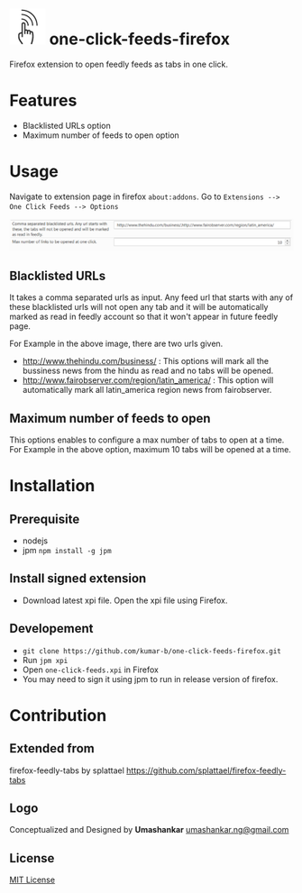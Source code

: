 # ![One click feeds icon](data/images/One-click-feeds-64X64.png)  one-click-feeds-firefox
Firefox extension to open feedly feeds as tabs in one click.

# Features
  * Blacklisted URLs option
  * Maximum number of feeds to open option
# Usage
Navigate to extension page in firefox `about:addons`. Go to `Extensions --> One Click Feeds --> Options`

![One click feeds options](extra/Options.png)

## Blacklisted URLs
It takes a comma separated urls as input. Any feed url that starts with any of these blacklisted urls will not open any tab and it will be automatically marked as read in feedly account so that it won't appear in future feedly page.

For Example in the above image, there are two urls given.
  * http://www.thehindu.com/business/
  : This options will mark all the bussiness news from the hindu as read and no tabs will be opened.
  * http://www.fairobserver.com/region/latin_america/
  : This option will automatically mark all latin_america region news from fairobserver.

## Maximum number of feeds to open
This options enables to configure a max number of tabs to open at a time. For Example in the above option, maximum 10 tabs will be opened at a time.


# Installation
## Prerequisite
* nodejs
* jpm `npm install -g jpm`

## Install signed extension
* Download latest xpi file. Open the xpi file using Firefox.

## Developement
  * `git clone https://github.com/kumar-b/one-click-feeds-firefox.git`
  * Run `jpm xpi`
  * Open `one-click-feeds.xpi` in Firefox
  * You may need to sign it using jpm to run in release version of firefox.

# Contribution

## Extended from
firefox-feedly-tabs by splattael
https://github.com/splattael/firefox-feedly-tabs

## Logo
Conceptualized and Designed by **Umashankar**
[umashankar.ng@gmail.com](mailto:umashankar.ng@gmail.com)

## License

[MIT License](LICENSE.txt)